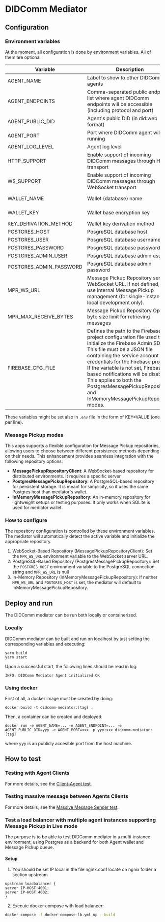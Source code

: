 # DIDComm Mediator

## Configuration


### Environment variables

At the moment, all configuration is done by environment variables. All of them are optional

| Variable                | Description                                                                                                                                                                                                                                                                                                                                                                              | Default value         |
| ----------------------- | ---------------------------------------------------------------------------------------------------------------------------------------------------------------------------------------------------------------------------------------------------------------------------------------------------------------------------------------------------------------------------------------- | --------------------- |
| AGENT_NAME              | Label to show to other DIDComm agents                                                                                                                                                                                                                                                                                                                                                    | Test DIDComm Mediator      |
| AGENT_ENDPOINTS         | Comma-separated public endpoint list where agent DIDComm endpoints will be accessible (including protocol and port)                                                                                                                                                                                                                                                                      | ws://localhost:4000   |
| AGENT_PUBLIC_DID        | Agent's public DID (in did:web format)                                                                                                                                                                                                                                                                                                                                                   | None                  |
| AGENT_PORT              | Port where DIDComm agent will be running                                                                                                                                                                                                                                                                                                                                                 | 4000                  |
| AGENT_LOG_LEVEL         | Agent log level                                                                                                                                                                                                                                                                                                                                                                          | 2 (debug)             |
| HTTP_SUPPORT            | Enable support of incoming DIDComm messages through HTTP transport                                                                                                                                                                                                                                                                                                                       | true                  |
| WS_SUPPORT              | Enable support of incoming DIDComm messages through WebSocket transport                                                                                                                                                                                                                                                                                                                  | true                  |
| WALLET_NAME             | Wallet (database) name                                                                                                                                                                                                                                                                                                                                                                   | test-didcomm-mediator      |
| WALLET_KEY              | Wallet base encryption key                                                                                                                                                                                                                                                                                                                                                               | 'Test DIDComm Mediator'    |
| KEY_DERIVATION_METHOD   | Wallet key derivation method                                                                                                                                                                                                                                                                                                                                                             | ARGON2I_MOD           |
| POSTGRES_HOST           | PosgreSQL database host                                                                                                                                                                                                                                                                                                                                                                  | None (use SQLite)     |
| POSTGRES_USER           | PosgreSQL database username                                                                                                                                                                                                                                                                                                                                                              | None                  |
| POSTGRES_PASSWORD       | PosgreSQL database password                                                                                                                                                                                                                                                                                                                                                              | None                  |
| POSTGRES_ADMIN_USER     | PosgreSQL database admin user                                                                                                                                                                                                                                                                                                                                                            | None                  |
| POSTGRES_ADMIN_PASSWORD | PosgreSQL database admin password                                                                                                                                                                                                                                                                                                                                                        | None                  |
| MPR_WS_URL              | Message Pickup Repository server WebSocket URL. If not defined, it will use internal Message Pickup management (for single-instance, local development only).                                                                                                                                                                                                                            | none                  |
| MPR_MAX_RECEIVE_BYTES   | Message Pickup Repository Optional byte size limit for retrieving messages                                                                                                                                                                                                                                                                                                               | none                  |
| FIREBASE_CFG_FILE       | Defines the path to the Firebase project configuration file used to initialize the Firebase Admin SDK. This file must be a JSON file containing the service account credentials for the Firebase project. If the variable is not set, Firebase-based notifications will be disabled. This applies to both the PostgresMessagePickupRepository and InMemoryMessagePickupRepository modes. | `./firebase.cfg.json` |

These variables might be set also in `.env` file in the form of KEY=VALUE (one per line).

### Message Pickup modes

This apps supports a flexible configuration for Message Pickup repositories, allowing users to choose between different persistence methods depending on their needs. This enhancement provides seamless integration with the following repository options:

- **MessagePickupRepositoryClient**: A WebSocket-based repository for distributed environments. It requires a specific server
- **PostgresMessagePickupRepository**: A PostgreSQL-based repository for persistent storage. It is meant for simplicity, so it uses the same Postgres host than mediator's wallet.
- **InMemoryMessagePickupRepository**: An in-memory repository for lightweight setups or testing purposes. It only works when SQLite is used for mediator wallet.

### How to configure

The repository configuration is controlled by these environment variables. The mediator will automatically detect the active variable and initialize the appropriate repository.

1. WebSocket-Based Repository (MessagePickupRepositoryClient): Set the `MPR_WS_URL` environment variable to the WebSocket server URL.
2. PostgreSQL-Based Repository (PostgresMessagePickupRepository): Set the `POSTGRES_HOST` environment variable to the PostgreSQL connection string and `MPR_WS_URL` is null
3. In-Memory Repository (InMemoryMessagePickupRepository): If neither `MPR_WS_URL` and `POSTGRES_HOST` is set, the mediator will default to InMemoryMessagePickupRepository.

## Deploy and run

The DIDComm mediator can be run both locally or containerized.

### Locally

DIDComm mediator can be built and run on localhost by just setting the corresponding variables and executing:

```
yarn build
yarn start
```

Upon a successful start, the following lines should be read in log:

```
INFO: DIDComm Mediator Agent initialized OK
```

### Using docker

First of all, a docker image must be created by doing:

```
docker build -t didcomm-mediator:[tag] .
```

Then, a container can be created and deployed:

```
docker run -e AGENT_NAME=... -e AGENT_ENDPOINT=... -e AGENT_PUBLIC_DID=yyy -e AGENT_PORT=xxx -p yyy:xxx didcomm-mediator:[tag]
```

where yyy is an publicly accesible port from the host machine.

## How to test

### Testing with Agent Clients

For more details, see the [Client-Agent test](/src/test/Client-Agent/README.md).

### Testing massive message between Agents Clients

For more details, see the [Massive Message Sender test](/src/test/Send-Messages/README.md).

### Test a load balancer with multiple agent instances supporting Message Pickup in Live mode

The purpose is to be able to test DIDComm mediator in a multi-instance environment, using Postgres as a backend for both Agent wallet and Message Pickup queue.

#### Setup

1. You should be set IP local in the file nginx.conf locate on ngnix folder a section upstream

```
upstream loadbalancer {
server IP-HOST:4001;
server IP-HOST:4002;
}
```

2. Execute docker compose with load balancer:

```bash
docker compose -f docker-compose-lb.yml up --build
```

